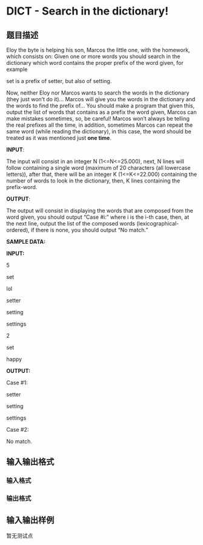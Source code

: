 # DICT - Search in the dictionary!

## 题目描述

 Eloy the byte is helping his son, Marcos the little one, with the homework, which consists on: Given one or more words you should search in the dictionary which word contains the proper prefix of the word given, for example

set is a prefix of setter, but also of setting.

Now, neither Eloy nor Marcos wants to search the words in the dictionary (they just won’t do it)… Marcos will give you the words in the dictionary and the words to find the prefix of… You should make a program that given this, output the list of words that contains as a prefix the word given, Marcos can make mistakes sometimes, so, be careful! Marcos won’t always be telling the real prefixes all the time, in addition, sometimes Marcos can repeat the same word (while reading the dictionary), in this case, the word should be treated as it was mentioned just **one time**.

**INPUT**:

The input will consist in an integer N (1<=N<=25.000), next, N lines will follow containing a single word (maximum of 20 characters (all lowercase letters)), after that, there will be an integer K (1<=K<=22.000) containing the number of words to look in the dictionary, then, K lines containing the prefix-word.

**OUTPUT**:

The output will consist in displaying the words that are composed from the word given, you should output “Case #i:” where i is the i-th case, then, at the next line, output the list of the composed words (lexicographical-ordered), if there is none, you should output “No match.”

**SAMPLE DATA:**

**INPUT:**

5

set

lol

setter

setting

settings

2

set

happy

**OUTPUT:**

Case #1:

setter

setting

settings

Case #2:

No match.

## 输入输出格式

### 输入格式

### 输出格式

## 输入输出样例

暂无测试点

